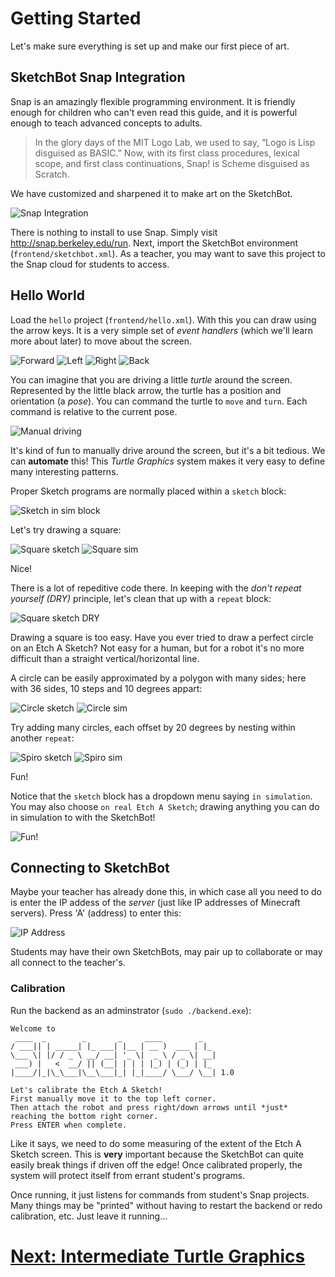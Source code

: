 # Getting Started

Let's make sure everything is set up and make our first piece of art.

## SketchBot Snap Integration

Snap is an amazingly flexible programming environment. It is friendly enough for children who can't even read this guide, and it is powerful enough to teach advanced concepts to adults.

> In the glory days of the MIT Logo Lab, we used to say, “Logo is Lisp disguised as BASIC.” Now, with its first class procedures, lexical scope, and first class continuations, Snap! is Scheme disguised as Scratch.

We have customized and sharpened it to make art on the SketchBot.

![Snap Integration](media/sketchbot_snap.png)

There is nothing to install to use Snap. Simply visit http://snap.berkeley.edu/run. Next, import the SketchBot environment (`frontend/sketchbot.xml`). As a teacher, you may want to save this project to the Snap cloud for students to access.

## Hello World

Load the `hello` project (`frontend/hello.xml`). With this you can draw using the arrow keys. It is a very simple set of _event handlers_ (which we'll learn more about later) to move about the screen.

![Forward](media/up_key.png)
![Left](media/left_key.png)
![Right](media/right_key.png)
![Back](media/down_key.png)

You can imagine that you are driving a little _turtle_ around the screen. Represented by the little black arrow, the turtle has a position and orientation (a _pose_). You can command the turtle to `move` and `turn`. Each command is relative to the current pose.

![Manual driving](media/driving_sim.png)

It's kind of fun to manually drive around the screen, but it's a bit tedious. We can **automate** this! This _Turtle Graphics_ system makes it very easy to define many interesting patterns.

Proper Sketch programs are normally placed within a `sketch` block:

![Sketch in sim block](media/sketch_in_sim_block.png)

Let's try drawing a square:

![Square sketch](media/square_sketch.png)
![Square sim](media/square_sim.png)

Nice!

There is a lot of repeditive code there. In keeping with the _don't repeat yourself (DRY)_ principle, let's clean that up with a `repeat` block:

![Square sketch DRY](media/square_dry_sketch.png)

Drawing a square is too easy. Have you ever tried to draw a perfect circle on an Etch A Sketch? Not easy for a human, but for a robot it's no more difficult than a straight vertical/horizontal line.

A circle can be easily approximated by a polygon with many sides; here with 36 sides, 10 steps and 10 degrees appart:

![Circle sketch](media/circle_sketch.png)
![Circle sim](media/circle_sim.png)

Try adding many circles, each offset by 20 degrees by nesting within another `repeat`:

![Spiro sketch](media/spiro_sketch.png)
![Spiro sim](media/spiro_sim.png)

Fun!

Notice that the `sketch` block has a dropdown menu saying `in simulation`. You may also choose `on real Etch A Sketch`; drawing anything you can do in simulation to with the SketchBot!

![Fun!](media/fun.jpg)

## Connecting to SketchBot

Maybe your teacher has already done this, in which case all you need to do is enter the IP addess of the _server_ (just like IP addresses of Minecraft servers). Press 'A' (address) to enter this:

![IP Address](media/ip.png)

Students may have their own SketchBots, may pair up to collaborate or may all connect to the teacher's.

### Calibration

Run the backend as an adminstrator (`sudo ./backend.exe`):


```text
Welcome to
 ____  _        _       _     ____        _   
/ ___|| | _____| |_ ___| |__ | __ )  ___ | |_ 
\___ \| |/ / _ \ __/ __| '_ \|  _ \ / _ \| __|
 ___) |   <  __/ || (__| | | | |_) | (_) | |_ 
|____/|_|\_\___|\__\___|_| |_|____/ \___/ \__| 1.0

Let's calibrate the Etch A Sketch!
First manually move it to the top left corner.
Then attach the robot and press right/down arrows until *just* reaching the bottom right corner.
Press ENTER when complete.
```

Like it says, we need to do some measuring of the extent of the Etch A Sketch screen. This is **very** important because the SketchBot can quite easily break things if driven off the edge! Once calibrated properly, the system will protect itself from errant student's programs.

Once running, it just listens for commands from student's Snap projects. Many things may be "printed" without having to restart the backend or redo calibration, etc. Just leave it running...

# [Next: Intermediate Turtle Graphics](intermediate.md)
